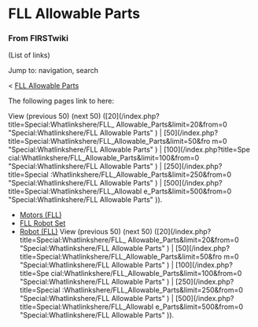 
# FLL Allowable Parts

### From FIRSTwiki

(List of links)

Jump to: navigation, search

&lt; [FLL Allowable Parts](/index.php?title=FLL_Allowable_Parts&redirect=no
"FLL Allowable Parts" )  

The following pages link to here:

View (previous 50) (next 50) ([20](/index.php?title=Special:Whatlinkshere/FLL_
Allowable_Parts&limit=20&from=0 "Special:Whatlinkshere/FLL Allowable Parts" )
| [50](/index.php?title=Special:Whatlinkshere/FLL_Allowable_Parts&limit=50&fro
m=0 "Special:Whatlinkshere/FLL Allowable Parts" ) | [100](/index.php?title=Spe
cial:Whatlinkshere/FLL_Allowable_Parts&limit=100&from=0
"Special:Whatlinkshere/FLL Allowable Parts" ) | [250](/index.php?title=Special
:Whatlinkshere/FLL_Allowable_Parts&limit=250&from=0 "Special:Whatlinkshere/FLL
Allowable Parts" ) | [500](/index.php?title=Special:Whatlinkshere/FLL_Allowabl
e_Parts&limit=500&from=0 "Special:Whatlinkshere/FLL Allowable Parts" )).

  * [Motors (FLL)](/index.php/Motors_%28FLL%29 "Motors \(FLL\)" )
  * [FLL Robot Set](/index.php/FLL_Robot_Set "FLL Robot Set" )
  * [Robot (FLL)](/index.php/Robot_%28FLL%29 "Robot \(FLL\)" )
View (previous 50) (next 50) ([20](/index.php?title=Special:Whatlinkshere/FLL_
Allowable_Parts&limit=20&from=0 "Special:Whatlinkshere/FLL Allowable Parts" )
| [50](/index.php?title=Special:Whatlinkshere/FLL_Allowable_Parts&limit=50&fro
m=0 "Special:Whatlinkshere/FLL Allowable Parts" ) | [100](/index.php?title=Spe
cial:Whatlinkshere/FLL_Allowable_Parts&limit=100&from=0
"Special:Whatlinkshere/FLL Allowable Parts" ) | [250](/index.php?title=Special
:Whatlinkshere/FLL_Allowable_Parts&limit=250&from=0 "Special:Whatlinkshere/FLL
Allowable Parts" ) | [500](/index.php?title=Special:Whatlinkshere/FLL_Allowabl
e_Parts&limit=500&from=0 "Special:Whatlinkshere/FLL Allowable Parts" )).

